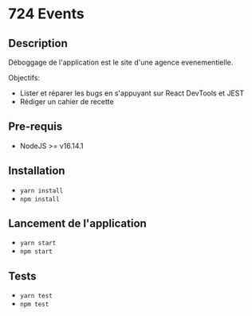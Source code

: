 # 724 Events


## Description
Déboggage de l'application est le site d'une agence evenementielle.

Objectifs:
- Lister et réparer les bugs en s'appuyant sur React DevTools et JEST
- Rédiger un cahier de recette

## Pre-requis
- NodeJS  >= v16.14.1

## Installation 
- `yarn install`
- `npm install`

## Lancement de l'application
- `yarn start`
- `npm start`

## Tests
- `yarn test`
- `npm test`
